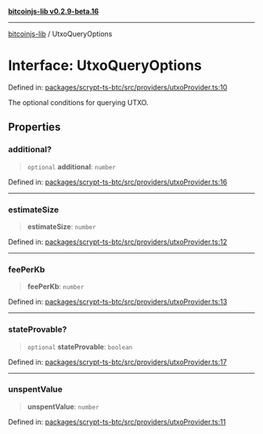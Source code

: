 [**bitcoinjs-lib v0.2.9-beta.16**](../README.md)

***

[bitcoinjs-lib](../README.md) / UtxoQueryOptions

# Interface: UtxoQueryOptions

Defined in: [packages/scrypt-ts-btc/src/providers/utxoProvider.ts:10](https://github.com/sCrypt-Inc/scrypt-btc-mono/blob/7d2760b2d3565565fcb011792878d3764e0701be/packages/scrypt-ts-btc/src/providers/utxoProvider.ts#L10)

The optional conditions for querying UTXO.

## Properties

### additional?

> `optional` **additional**: `number`

Defined in: [packages/scrypt-ts-btc/src/providers/utxoProvider.ts:16](https://github.com/sCrypt-Inc/scrypt-btc-mono/blob/7d2760b2d3565565fcb011792878d3764e0701be/packages/scrypt-ts-btc/src/providers/utxoProvider.ts#L16)

***

### estimateSize

> **estimateSize**: `number`

Defined in: [packages/scrypt-ts-btc/src/providers/utxoProvider.ts:12](https://github.com/sCrypt-Inc/scrypt-btc-mono/blob/7d2760b2d3565565fcb011792878d3764e0701be/packages/scrypt-ts-btc/src/providers/utxoProvider.ts#L12)

***

### feePerKb

> **feePerKb**: `number`

Defined in: [packages/scrypt-ts-btc/src/providers/utxoProvider.ts:13](https://github.com/sCrypt-Inc/scrypt-btc-mono/blob/7d2760b2d3565565fcb011792878d3764e0701be/packages/scrypt-ts-btc/src/providers/utxoProvider.ts#L13)

***

### stateProvable?

> `optional` **stateProvable**: `boolean`

Defined in: [packages/scrypt-ts-btc/src/providers/utxoProvider.ts:17](https://github.com/sCrypt-Inc/scrypt-btc-mono/blob/7d2760b2d3565565fcb011792878d3764e0701be/packages/scrypt-ts-btc/src/providers/utxoProvider.ts#L17)

***

### unspentValue

> **unspentValue**: `number`

Defined in: [packages/scrypt-ts-btc/src/providers/utxoProvider.ts:11](https://github.com/sCrypt-Inc/scrypt-btc-mono/blob/7d2760b2d3565565fcb011792878d3764e0701be/packages/scrypt-ts-btc/src/providers/utxoProvider.ts#L11)
